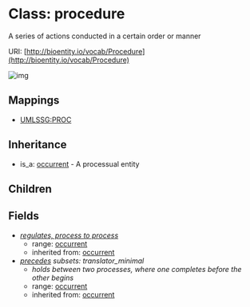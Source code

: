# Class: procedure


A series of actions conducted in a certain order or manner

URI: [http://bioentity.io/vocab/Procedure](http://bioentity.io/vocab/Procedure)

![img](http://yuml.me/diagram/nofunky;dir:TB/class/\[Occurrent]^-\[Procedure|has_participant(i):string%20%3F;has_input(i):string%20%3F],%20\[Procedure]-%20regulates,%20process%20to%20process(i)%20%3F>\[Occurrent],%20\[Procedure]-%20precedes(i)%20%3F>\[Occurrent])
## Mappings

 * [UMLSSG:PROC](http://purl.obolibrary.org/obo/UMLSSG_PROC)
## Inheritance

 *  is_a: [occurrent](Occurrent.md) - A processual entity
## Children

## Fields

 * _[regulates, process to process](regulates_process_to_process.md)_
    * range: [occurrent](Occurrent.md)
    * inherited from: [occurrent](Occurrent.md)
 * _[precedes](precedes.md) *subsets: translator_minimal*_
    * _holds between two processes, where one completes before the other begins_
    * range: [occurrent](Occurrent.md)
    * inherited from: [occurrent](Occurrent.md)
